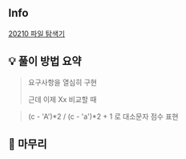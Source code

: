 ## Info
[20210 파일 탐색기](https://www.acmicpc.net/problem/20210)

## 💡 풀이 방법 요약

> 요구사항을 열심히 구현
> 
> 근데 이제 Xx 비교할 때

> (c - 'A')*2 / (c - 'a')*2 + 1 로 대소문자 점수 표현

## 🙂 마무리
